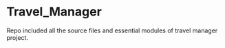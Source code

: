 # Travel_Manager
Repo included all the source files and essential modules of travel manager project.
